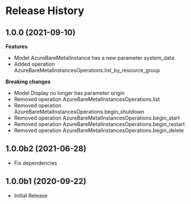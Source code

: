 # Release History

## 1.0.0 (2021-09-10)

**Features**

  - Model AzureBareMetalInstance has a new parameter system_data
  - Added operation AzureBareMetalInstancesOperations.list_by_resource_group

**Breaking changes**

  - Model Display no longer has parameter origin
  - Removed operation AzureBareMetalInstancesOperations.list
  - Removed operation AzureBareMetalInstancesOperations.begin_shutdown
  - Removed operation AzureBareMetalInstancesOperations.begin_start
  - Removed operation AzureBareMetalInstancesOperations.begin_restart
  - Removed operation AzureBareMetalInstancesOperations.begin_delete

## 1.0.0b2 (2021-06-28)

* Fix dependencies

## 1.0.0b1 (2020-09-22)

* Initial Release

